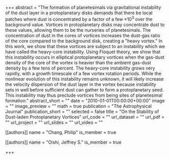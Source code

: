 +++
abstract = "The formation of planetesimals via gravitational instability of the dust layer in a protoplanetary disks demands that there be local patches where dust is concentrated by a factor of a few ×10<SUP>3</SUP> over the background value. Vortices in protoplanetary disks may concentrate dust to these values, allowing them to be the nurseries of planetesimals. The concentration of dust in the cores of vortices increases the dust-gas ratio of the core compared to the background disk, creating a \"heavy vortex.\" In this work, we show that these vortices are subject to an instability which we have called the heavy-core instability. Using Floquet theory, we show that this instability occurs in elliptical protoplanetary vortices when the gas-dust density of the core of the vortex is heavier than the ambient gas-dust density by a few tens of percent. The heavy-core instability grows very rapidly, with a growth timescale of a few vortex rotation periods. While the nonlinear evolution of this instability remains unknown, it will likely increase the velocity dispersion of the dust layer in the vortex because instability sets in well before sufficient dust can gather to form a protoplanetary seed. This instability may thus preclude vortices from being sites of planetesimal formation."
abstract_short = ""
date = "2010-01-01T00:00:00+00:00"
image = ""
image_preview = ""
math = true
publication = "The Astrophysical Journal"
publication_short = ""
selected = false
title = "On the Stability of Dust-laden Protoplanetary Vortices"
url_code = ""
url_dataset = ""
url_pdf = ""
url_project = ""
url_slides = ""
url_video = ""



[[authors]]
    name = "Chang, Philip"
    is_member = true


[[authors]]
    name = "Oishi, Jeffrey S."
    is_member = true

+++
 